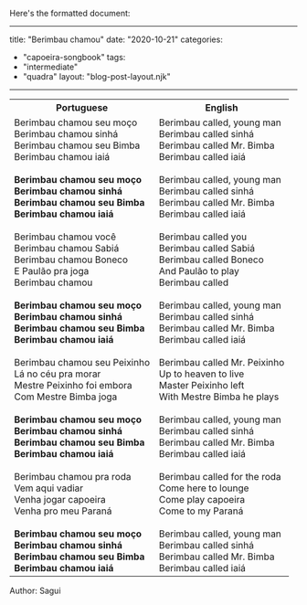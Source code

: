 Here's the formatted document:

---
title: "Berimbau chamou"
date: "2020-10-21"
categories: 
  - "capoeira-songbook"
tags: 
  - "intermediate"
  - "quadra"
layout: "blog-post-layout.njk"
---

<table class="capoeira-table">
    <tr class="header-row">
        <th>Portuguese</th>
        <th>English</th>
    </tr>
    <tr>
        <td>Berimbau chamou seu moço<br>
Berimbau chamou sinhá<br>
Berimbau chamou seu Bimba<br>
Berimbau chamou iaiá<br>
<br>
<strong>Berimbau chamou seu moço<br>
Berimbau chamou sinhá<br>
Berimbau chamou seu Bimba<br>
Berimbau chamou iaiá</strong><br>
<br>
Berimbau chamou você<br>
Berimbau chamou Sabiá<br>
Berimbau chamou Boneco<br>
E Paulão pra joga<br>
Berimbau chamou<br>
<br>
<strong>Berimbau chamou seu moço<br>
Berimbau chamou sinhá<br>
Berimbau chamou seu Bimba<br>
Berimbau chamou iaiá</strong><br>
<br>
Berimbau chamou seu Peixinho<br>
Lá no céu pra morar<br>
Mestre Peixinho foi embora<br>
Com Mestre Bimba joga<br>
<br>
<strong>Berimbau chamou seu moço<br>
Berimbau chamou sinhá<br>
Berimbau chamou seu Bimba<br>
Berimbau chamou iaiá</strong><br>
<br>
Berimbau chamou pra roda<br>
Vem aqui vadiar<br>
Venha jogar capoeira<br>
Venha pro meu Paraná<br>
<br>
<strong>Berimbau chamou seu moço<br>
Berimbau chamou sinhá<br>
Berimbau chamou seu Bimba<br>
Berimbau chamou iaiá</strong></td>
        <td>Berimbau called, young man<br>
Berimbau called sinhá<br>
Berimbau called Mr. Bimba<br>
Berimbau called iaiá<br>
<br>
Berimbau called, young man<br>
Berimbau called sinhá<br>
Berimbau called Mr. Bimba<br>
Berimbau called iaiá<br>
<br>
Berimbau called you<br>
Berimbau called Sabiá<br>
Berimbau called Boneco<br>
And Paulão to play<br>
Berimbau called<br>
<br>
Berimbau called, young man<br>
Berimbau called sinhá<br>
Berimbau called Mr. Bimba<br>
Berimbau called iaiá<br>
<br>
Berimbau called Mr. Peixinho<br>
Up to heaven to live<br>
Master Peixinho left<br>
With Mestre Bimba he plays<br>
<br>
Berimbau called, young man<br>
Berimbau called sinhá<br>
Berimbau called Mr. Bimba<br>
Berimbau called iaiá<br>
<br>
Berimbau called for the roda<br>
Come here to lounge<br>
Come play capoeira<br>
Come to my Paraná<br>
<br>
Berimbau called, young man<br>
Berimbau called sinhá<br>
Berimbau called Mr. Bimba<br>
Berimbau called iaiá</td>
    </tr>
</table>

<figcaption>
Author: Sagui
</figcaption>